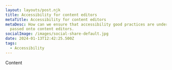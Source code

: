 ```yaml
---
layout: layouts/post.njk
title: Accessibility for content editors
metaTitle: Accessibility for content editors
metaDesc: How can we ensure that accessibility good practices are understood and
  passed onto content editors.
socialImage: /images/social-share-default.jpg
date: 2024-01-13T12:42:25.500Z
tags:
  - Accessibility
---
```

Content